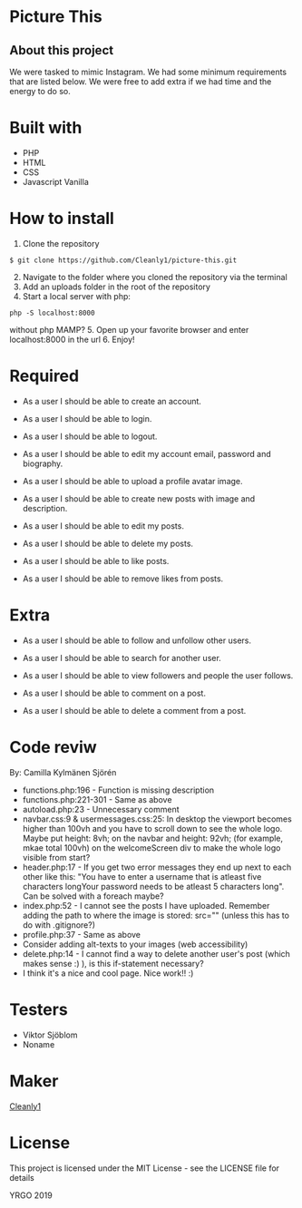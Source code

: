 # Picture This
## About this project
We were tasked to mimic Instagram. We had some minimum requirements that are listed below. We were free to
add extra if we had time and the energy to do so.

# Built with
* PHP
* HTML
* CSS
* Javascript Vanilla

# How to install
1. Clone the repository
```
$ git clone https://github.com/Cleanly1/picture-this.git
```
2. Navigate to the folder where you cloned the repository via the terminal
3. Add an uploads folder in the root of the repository
4. Start a local server with php:
```
php -S localhost:8000
```
without php MAMP?
5. Open up your favorite browser and enter localhost:8000 in the url
6. Enjoy!

# Required
- As a user I should be able to create an account.

- As a user I should be able to login.

- As a user I should be able to logout.

- As a user I should be able to edit my account email, password and biography.

- As a user I should be able to upload a profile avatar image.

- As a user I should be able to create new posts with image and description.

- As a user I should be able to edit my posts.

- As a user I should be able to delete my posts.

- As a user I should be able to like posts.

- As a user I should be able to remove likes from posts.


# Extra

- As a user I should be able to follow and unfollow other users.

- As a user I should be able to search for another user.

- As a user I should be able to view followers and people the user follows.

- As a user I should be able to comment on a post.

- As a user I should be able to delete a comment from a post.

# Code reviw

By: Camilla Kylmänen Sjörén

- functions.php:196 - Function is missing description
- functions.php:221-301 - Same as above
- autoload.php:23 - Unnecessary comment
- navbar.css:9 & usermessages.css:25: In desktop the viewport becomes higher than 100vh and you have to scroll down to see the whole logo. Maybe put height: 8vh; on the navbar and height: 92vh; (for example, mkae total 100vh) on the welcomeScreen div to make the whole logo visible from start?
- header.php:17 - If you get two error messages they end up next to each other like this: "You have to enter a username that is atleast five characters longYour password needs to be atleast 5 characters long". Can be solved with a foreach maybe?
- index.php:52 - I cannot see the posts I have uploaded. Remember adding the path to where the image is stored: src="<?php echo $post['post_image'] ?>" (unless this has to do with .gitignore?)
- profile.php:37 - Same as above
- Consider adding alt-texts to your images (web accessibility)
- delete.php:14 - I cannot find a way to delete another user's post (which makes sense :) ), is this if-statement necessary?
- I think it's a nice and cool page. Nice work!! :)

# Testers
* Viktor Sjöblom
* Noname

# Maker

[Cleanly1](https://github.com/Cleanly1)

# License
This project is licensed under the MIT License - see the LICENSE file for details

YRGO 2019
